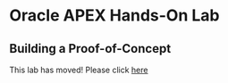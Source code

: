# Oracle APEX Hands-On Lab

## Building a Proof-of-Concept

This lab has moved!
Please click [here](../../proof-of-concept/)